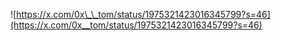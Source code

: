 ![https://x.com/0x\_\_tom/status/1975321423016345799?s=46](https://x.com/0x__tom/status/1975321423016345799?s=46)
